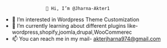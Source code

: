                     👋 Hi, I’m @Jharna-Akter1

- 👀 I’m interested in Wordpress Theme Customization
- 🌱 I’m currently learning about different plugins like-wordpress,shopify,joomla,drupal,WooCommerec
- 📫 You can reach me in my mail- akterjharna974@gmail.com

<!---
Jharna-Akter1/Jharna-Akter1 is a ✨ special ✨ repository because its `README.md` (this file) appears on your GitHub profile.
You can click the Preview link to take a look at your changes.
--->
